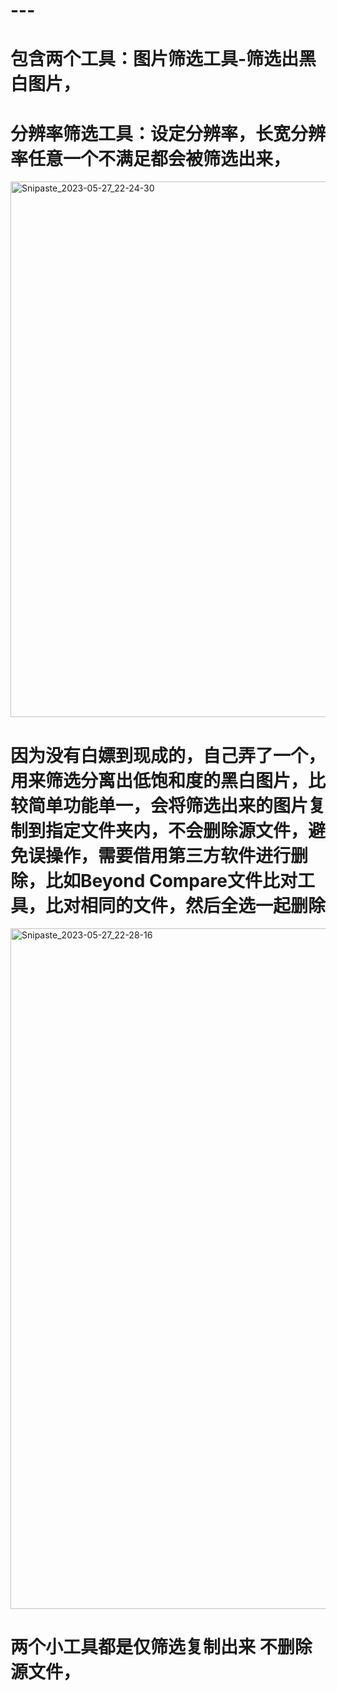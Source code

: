 # ---
# 包含两个工具：图片筛选工具-筛选出黑白图片，
# 分辨率筛选工具：设定分辨率，长宽分辨率任意一个不满足都会被筛选出来，

<img width="857" alt="Snipaste_2023-05-27_22-24-30" src="https://github.com/yanmese/---/assets/104683113/95ef0869-2ae8-4600-bfa6-83ec4d0ad831">

# 因为没有白嫖到现成的，自己弄了一个，用来筛选分离出低饱和度的黑白图片，比较简单功能单一，会将筛选出来的图片复制到指定文件夹内，不会删除源文件，避免误操作，需要借用第三方软件进行删除，比如Beyond Compare文件比对工具，比对相同的文件，然后全选一起删除

<img width="1089" alt="Snipaste_2023-05-27_22-28-16" src="https://github.com/yanmese/---/assets/104683113/39b0c2e7-9d92-4297-85af-233d84ce9e30">

# 两个小工具都是仅筛选复制出来 不删除源文件，
